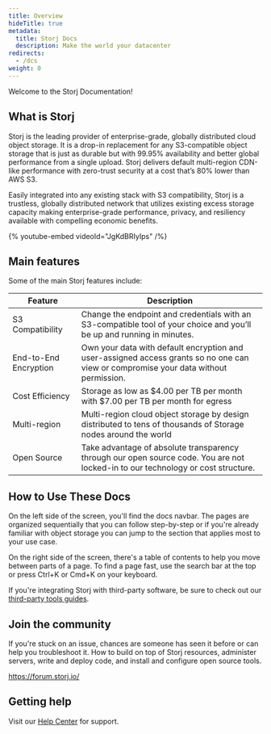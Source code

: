 ```yaml
---
title: Overview
hideTitle: true
metadata:
  title: Storj Docs
  description: Make the world your datacenter
redirects:
  - /dcs
weight: 0
---
```


Welcome to the Storj Documentation!

## What is Storj

Storj is the leading provider of enterprise-grade, globally distributed cloud object storage. It is a drop-in replacement for any S3-compatible object storage that is just as durable but with 99.95% availability and better global performance from a single upload. Storj delivers default multi-region CDN-like performance with zero-trust security at a cost that’s 80% lower than AWS S3.

Easily integrated into any existing stack with S3 compatibility, Storj is a trustless, globally distributed network that utilizes existing excess storage capacity making enterprise-grade performance, privacy, and resiliency available with compelling economic benefits.

{% youtube-embed videoId="JgKdBRIyIps" /%}

## Main features

Some of the main Storj features include:

| Feature               | Description                                                                                                                          |
| --------------------- | ------------------------------------------------------------------------------------------------------------------------------------ |
| S3 Compatibility      | Change the endpoint and credentials with an S3-compatible tool of your choice and you’ll be up and running in minutes.               |
| End-to-End Encryption | Own your data with default encryption and user-assigned access grants so no one can view or compromise your data without permission. |
| Cost Efficiency       | Storage as low as $4.00 per TB per month with $7.00 per TB per month for egress                                                      |
| Multi-region          | Multi-region cloud object storage by design distributed to tens of thousands of Storage nodes around the world                       |
| Open Source           | Take advantage of absolute transparency through our open source code. You are not locked-in to our technology or cost structure.     |

## How to Use These Docs

On the left side of the screen, you'll find the docs navbar. The pages are organized sequentially that you can follow step-by-step or if you're already familiar with object storage you can jump to the section that applies most to your use case.

On the right side of the screen, there's a table of contents to help you move between parts of a page. To find a page fast, use the search bar at the top or press Ctrl+K or Cmd+K on your keyboard.

If you're integrating Storj with third-party software, be sure to check out our [third-party tools guides](docId:REPde_t8MJMDaE2BU8RfQ).

## Join the community

If you're stuck on an issue, chances are someone has seen it before or can help you troubleshoot it. How to build on top of Storj resources, administer servers, write and deploy code, and install and configure open source tools.

<https://forum.storj.io/>

## Getting help

Visit our [Help Center](docId:aibiech1hu8Chie4feej) for support.

